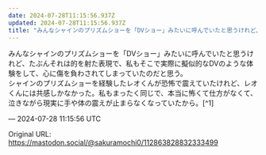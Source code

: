 ```yaml
---
date: 2024-07-28T11:15:56.937Z
updated: 2024-07-28T11:15:56.937Z
title: "みんなシャインのプリズムショーを「DVショー」みたいに呼んでいたと思うけれど、た[...]"
---
```


<p>みんなシャインのプリズムショーを「DVショー」みたいに呼んでいたと思うけれど、たぶんそれは的を射た表現で、私もそこで実際に擬似的なDVのような体験をして、心に傷を負わされてしまっていたのだと思う。<br />シャインのプリズムショーを経験したレオくんが恐怖で震えていたけれど、レオくんには共感しかなかった。私もまったく同じで、本当に怖くて仕方がなくて、泣きながら現実に手や体の震えが止まらなくなっていたから。[^1]</p>

&mdash; 2024-07-28 11:15:56 UTC

Original URL: https://mastodon.social/@sakuramochi0/112863828832333499
